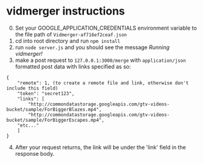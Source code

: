 # vidmerger instructions
0) Set your GOOGLE_APPLICATION_CREDENTIALS environment variable to the file path of `Vidmerger-af716ef2ceaf.json`
1) cd into root directory and run `npm install`
2) run `node server.js` and you should see the message *Running vidmerger!*
3) make a post request to `127.0.0.1:3000/merge` with `application/json` formatted post data with links specified as so:
```
{
	"remote": 1, (to create a remote file and link, otherwise don't include this field)
	"token": "secret123",
	"links": [
		"http://commondatastorage.googleapis.com/gtv-videos-bucket/sample/ForBiggerBlazes.mp4",
		"http://commondatastorage.googleapis.com/gtv-videos-bucket/sample/ForBiggerEscapes.mp4",
    "etc..."
	]
}
```

4) After your request returns, the link will be under the 'link' field in the response body.
